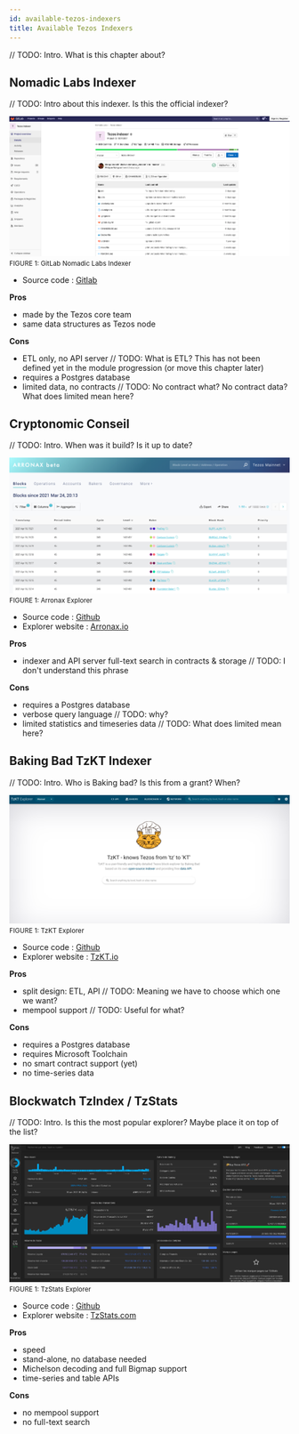 ```yaml
---
id: available-tezos-indexers
title: Available Tezos Indexers
---
```


// TODO: Intro. What is this chapter about?

## Nomadic Labs Indexer

// TODO: Intro about this indexer. Is this the official indexer?

![](../../static/img/explorer/screenshot_nomadic_indexer.png)
<small className="figure">FIGURE 1: GitLab Nomadic Labs Indexer</small>

- Source code : [Gitlab](https://gitlab.com/nomadic-labs/tezos-indexer)

**Pros**
- made by the Tezos core team
- same data structures as Tezos node

**Cons**
- ETL only, no API server // TODO: What is ETL? This has not been defined yet in the module progression (or move this chapter later)
- requires a Postgres database
- limited data, no contracts // TODO: No contract what? No contract data? What does limited mean here?

## Cryptonomic Conseil

// TODO: Intro. When was it build? Is it up to date?

![](../../static/img/explorer/screenshot_cryptonomic_indexer.png)
<small className="figure">FIGURE 1: Arronax Explorer</small>

- Source code : [Github](https://github.com/Cryptonomic/Conseil)
- Explorer website : [Arronax.io](https://arronax.io/)

**Pros**
- indexer and API server full-text search in contracts & storage // TODO: I don't understand this phrase

**Cons**
- requires a Postgres database
- verbose query language // TODO: why?
- limited statistics and timeseries data // TODO: What does limited mean here?


## Baking Bad TzKT Indexer

// TODO: Intro. Who is Baking bad? Is this from a grant? When? 

![](../../static/img/explorer/screenshot_TzKT_explorer.png)
<small className="figure">FIGURE 1: TzKT Explorer</small>

- Source code : [Github](https://github.com/baking-bad/tzkt)
- Explorer website : [TzKT.io](https://tzkt.io/)

**Pros**
- split design: ETL, API // TODO: Meaning we have to choose which one we want?
- mempool support // TODO: Useful for what?

**Cons**
- requires a Postgres database
- requires Microsoft Toolchain
- no smart contract support (yet)
- no time-series data

## Blockwatch TzIndex / TzStats

// TODO: Intro. Is this the most popular explorer? Maybe place it on top of the list? 

![](../../static/img/explorer/screenshot_TzStats_explorer.png)
<small className="figure">FIGURE 1: TzStats Explorer</small>

- Source code : [Github](https://github.com/blockwatch-cc/tzindex)
- Explorer website : [TzStats.com](https://tzstats.com/)

**Pros**
- speed
- stand-alone, no database needed
- Michelson decoding and full Bigmap support
- time-series and table APIs

**Cons**
- no mempool support
- no full-text search
